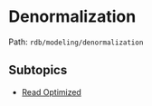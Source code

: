 # Denormalization

Path: `rdb/modeling/denormalization`

## Subtopics
- [Read Optimized](./read_optimized/README.md)
